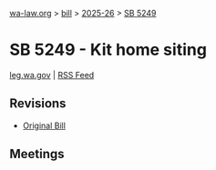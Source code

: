 [wa-law.org](/) > [bill](/bill/) > [2025-26](/bill/2025-26/) > [SB 5249](/bill/2025-26/sb/5249/)

# SB 5249 - Kit home siting
[leg.wa.gov](https://app.leg.wa.gov/billsummary?BillNumber=5249&Year=2025&Initiative=false) | [RSS Feed](./rss.xml)

## Revisions
* [Original Bill](1/)

## Meetings